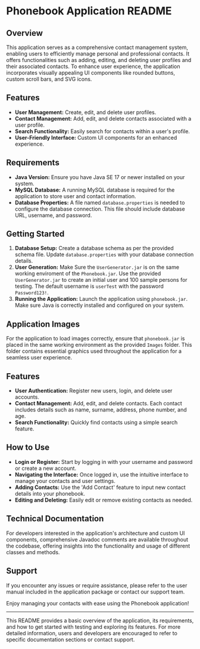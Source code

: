 
# Phonebook Application README

## Overview
This application serves as a comprehensive contact management system, enabling users to efficiently manage personal and professional contacts. It offers functionalities such as adding, editing, and deleting user profiles and their associated contacts. To enhance user experience, the application incorporates visually appealing UI components like rounded buttons, custom scroll bars, and SVG icons.

## Features

- **User Management:** Create, edit, and delete user profiles.
- **Contact Management:** Add, edit, and delete contacts associated with a user profile.
- **Search Functionality:** Easily search for contacts within a user's profile.
- **User-Friendly Interface:** Custom UI components for an enhanced experience.

## Requirements
- **Java Version:** Ensure you have Java SE 17 or newer installed on your system.
- **MySQL Database:** A running MySQL database is required for the application to store user and contact information.
- **Database Properties:** A file named `database.properties` is needed to configure the database connection. This file should include database URL, username, and password.

## Getting Started
1. **Database Setup:** Create a database schema as per the provided schema file. Update `database.properties` with your database connection details.
2. **User Generation:** Make Sure the `UserGenerator.jar` is on the same working enviroment of the `Phonebook.jar`. Use the provided `UserGenerator.jar` to create an initial user and 100 sample persons for testing. The default username is `userTest` with the password `Password123!`.
3. **Running the Application:** Launch the application using `phonebook.jar`. Make sure Java is correctly installed and configured on your system.

## Application Images
For the application to load images correctly, ensure that `phonebook.jar` is placed in the same working environment as the provided `Images` folder. This folder contains essential graphics used throughout the application for a seamless user experience.

## Features
- **User Authentication:** Register new users, login, and delete user accounts.
- **Contact Management:** Add, edit, and delete contacts. Each contact includes details such as name, surname, address, phone number, and age.
- **Search Functionality:** Quickly find contacts using a simple search feature.

## How to Use
- **Login or Register:** Start by logging in with your username and password or create a new account.
- **Navigating the Interface:** Once logged in, use the intuitive interface to manage your contacts and user settings.
- **Adding Contacts:** Use the 'Add Contact' feature to input new contact details into your phonebook.
- **Editing and Deleting:** Easily edit or remove existing contacts as needed.

## Technical Documentation
For developers interested in the application's architecture and custom UI components, comprehensive Javadoc comments are available throughout the codebase, offering insights into the functionality and usage of different classes and methods.

## Support
If you encounter any issues or require assistance, please refer to the user manual included in the application package or contact our support team.

Enjoy managing your contacts with ease using the Phonebook application!

---

This README provides a basic overview of the application, its requirements, and how to get started with testing and exploring its features. For more detailed information, users and developers are encouraged to refer to specific documentation sections or contact support.
